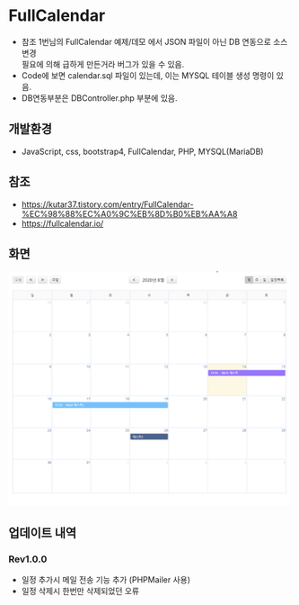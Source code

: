 # FullCalendar
- 참조 1번님의 FullCalendar 예제/데모 에서 JSON 파일이 아닌 DB 연동으로 소스 변경   
  필요에 의해 급하게 만든거라 버그가 있을 수 있음.
- Code에 보면 calendar.sql 파일이 있는데, 이는 MYSQL 테이블 생성 명령이 있음.
- DB연동부분은 DBController.php 부분에 있음.

## 개발환경
- JavaScript, css, bootstrap4, FullCalendar, PHP, MYSQL(MariaDB)

## 참조
- https://kutar37.tistory.com/entry/FullCalendar-%EC%98%88%EC%A0%9C%EB%8D%B0%EB%AA%A8
- https://fullcalendar.io/

## 화면
![Alt text](https://github.com/LeeChiWon/FullCalendar/blob/master/demo.png)

## 업데이트 내역
### Rev1.0.0
- 일정 추가시 메일 전송 기능 추가 (PHPMailer 사용)
- 일정 삭제시 한번만 삭제되었던 오류 
